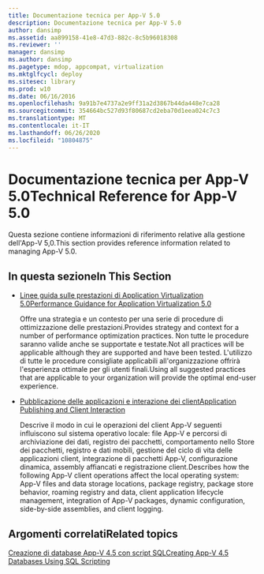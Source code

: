 ```yaml
---
title: Documentazione tecnica per App-V 5.0
description: Documentazione tecnica per App-V 5.0
author: dansimp
ms.assetid: aa899158-41e8-47d3-882c-8c5b96018308
ms.reviewer: ''
manager: dansimp
ms.author: dansimp
ms.pagetype: mdop, appcompat, virtualization
ms.mktglfcycl: deploy
ms.sitesec: library
ms.prod: w10
ms.date: 06/16/2016
ms.openlocfilehash: 9a91b7e4737a2e9ff31a2d3867b44da448e7ca28
ms.sourcegitcommit: 354664bc527d93f80687cd2eba70d1eea024c7c3
ms.translationtype: MT
ms.contentlocale: it-IT
ms.lasthandoff: 06/26/2020
ms.locfileid: "10804875"
---
```

# <span data-ttu-id="138ee-103">Documentazione tecnica per App-V 5.0</span><span class="sxs-lookup"><span data-stu-id="138ee-103">Technical Reference for App-V 5.0</span></span>


<span data-ttu-id="138ee-104">Questa sezione contiene informazioni di riferimento relative alla gestione dell'App-V 5,0.</span><span class="sxs-lookup"><span data-stu-id="138ee-104">This section provides reference information related to managing App-V 5.0.</span></span>

## <span data-ttu-id="138ee-105">In questa sezione</span><span class="sxs-lookup"><span data-stu-id="138ee-105">In This Section</span></span>


-   [<span data-ttu-id="138ee-106">Linee guida sulle prestazioni di Application Virtualization 5.0</span><span class="sxs-lookup"><span data-stu-id="138ee-106">Performance Guidance for Application Virtualization 5.0</span></span>](performance-guidance-for-application-virtualization-50.md)

    <span data-ttu-id="138ee-107">Offre una strategia e un contesto per una serie di procedure di ottimizzazione delle prestazioni.</span><span class="sxs-lookup"><span data-stu-id="138ee-107">Provides strategy and context for a number of performance optimization practices.</span></span> <span data-ttu-id="138ee-108">Non tutte le procedure saranno valide anche se supportate e testate.</span><span class="sxs-lookup"><span data-stu-id="138ee-108">Not all practices will be applicable although they are supported and have been tested.</span></span> <span data-ttu-id="138ee-109">L'utilizzo di tutte le procedure consigliate applicabili all'organizzazione offrirà l'esperienza ottimale per gli utenti finali.</span><span class="sxs-lookup"><span data-stu-id="138ee-109">Using all suggested practices that are applicable to your organization will provide the optimal end-user experience.</span></span>

-   [<span data-ttu-id="138ee-110">Pubblicazione delle applicazioni e interazione dei client</span><span class="sxs-lookup"><span data-stu-id="138ee-110">Application Publishing and Client Interaction</span></span>](application-publishing-and-client-interaction.md)

    <span data-ttu-id="138ee-111">Descrive il modo in cui le operazioni del client App-V seguenti influiscono sul sistema operativo locale: file App-V e percorsi di archiviazione dei dati, registro dei pacchetti, comportamento nello Store dei pacchetti, registro e dati mobili, gestione del ciclo di vita delle applicazioni client, integrazione di pacchetti App-V, configurazione dinamica, assembly affiancati e registrazione client.</span><span class="sxs-lookup"><span data-stu-id="138ee-111">Describes how the following App-V client operations affect the local operating system: App-V files and data storage locations, package registry, package store behavior, roaming registry and data, client application lifecycle management, integration of App-V packages, dynamic configuration, side-by-side assemblies, and client logging.</span></span>






## <span data-ttu-id="138ee-112">Argomenti correlati</span><span class="sxs-lookup"><span data-stu-id="138ee-112">Related topics</span></span>


[<span data-ttu-id="138ee-113">Creazione di database App-V 4.5 con script SQL</span><span class="sxs-lookup"><span data-stu-id="138ee-113">Creating App-V 4.5 Databases Using SQL Scripting</span></span>](../solutions/creating-app-v-45-databases-using-sql-scripting.md)

 

 





